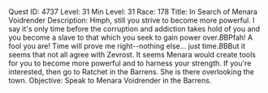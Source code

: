 Quest ID: 4737
Level: 31
Min Level: 31
Race: 178
Title: In Search of Menara Voidrender
Description: Hmph, still you strive to become more powerful. I say it's only time before the corruption and addiction takes hold of you and you become a slave to that which you seek to gain power over.$B$BPfah! A fool you are! Time will prove me right--nothing else... just time.$B$BBut it seems that not all agree with Zevrost. It seems Menara would create tools for you to become more powerful and to harness your strength. If you're interested, then go to Ratchet in the Barrens. She is there overlooking the town.
Objective: Speak to Menara Voidrender in the Barrens.
